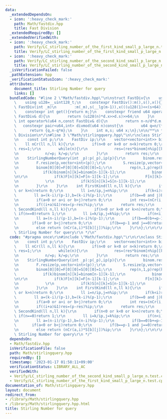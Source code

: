 ```yaml
---
data:
  _extendedDependsOn:
  - icon: ':heavy_check_mark:'
    path: Math/fastdiv.hpp
    title: Fast Division
  _extendedRequiredBy: []
  _extendedVerifiedWith:
  - icon: ':heavy_check_mark:'
    path: Verify/LC_stirling_number_of_the_first_kind_small_p_large_n.test.cpp
    title: Verify/LC_stirling_number_of_the_first_kind_small_p_large_n.test.cpp
  - icon: ':heavy_check_mark:'
    path: Verify/LC_stirling_number_of_the_second_kind_small_p_large_n.test.cpp
    title: Verify/LC_stirling_number_of_the_second_kind_small_p_large_n.test.cpp
  _isVerificationFailed: false
  _pathExtension: hpp
  _verificationStatusIcon: ':heavy_check_mark:'
  attributes:
    document_title: Stirling Number for query
    links: []
  bundledCode: "#line 2 \"Math/fastdiv.hpp\"\n\nstruct FastDiv{\n    using u64=uint64_t;\n\
    \    using u128=__uint128_t;\n    constexpr FastDiv():m(),s(),x(){}\n    constexpr\
    \ FastDiv(int _m)\n        :m(_m),s(__lg(m-1)),x(((u128(1)<<(s+64))+m-1)/m){}\n\
    \    constexpr int get(){return m;}\n    constexpr friend u64 operator/(u64 n,const\
    \ FastDiv& d){\n        return (u128(n)*d.x>>d.s)>>64;\n    }\n    constexpr friend\
    \ int operator%(u64 n,const FastDiv& d){\n        return n-n/d*d.m;\n    }\n \
    \   constexpr pair<u64,int> divmod(u64 n)const{\n        u64 q=n/(*this);\n  \
    \      return {q,n-q*m};\n    }\n    int m,s; u64 x;\n};\n\n/**\n * @brief Fast\
    \ Division\n*/\n#line 3 \"Math/stirlingquery.hpp\"\n\r\nclass StirlingNumberQuery{\r\
    \n    const int p;\r\n    FastDiv ip;\r\n    vector<vector<int>> binom,F,S;\r\n\
    \    ll nCr(ll n,ll k){\r\n        if(n<0 or k<0 or n<k)return 0;\r\n        ll\
    \ res=1;\r\n        while(n){\r\n            res=(res*binom[n%ip][k%ip])%ip;\r\
    \n            n/=p; k/=p;\r\n        }\r\n        return res;\r\n    }\r\npublic:\r\
    \n    StirlingNumberQuery(int _p):p(_p),ip(p){\r\n        binom.resize(p,vector<int>(p));\r\
    \n        F.resize(p,vector<int>(p));\r\n        S.resize(p,vector<int>(p));\r\
    \n        binom[0][0]=F[0][0]=S[0][0]=1;\r\n        rep(n,1,p)rep(k,0,n+1){\r\n\
    \            if(k)binom[n][k]=binom[n-1][k-1];\r\n            binom[n][k]=(binom[n][k]+binom[n-1][k])%ip;\r\
    \n\r\n            if(k)F[n][k]=F[n-1][k-1];\r\n            F[n][k]=(F[n][k]+ll(p-n+1)*F[n-1][k])%ip;\r\
    \n            \r\n            if(k)S[n][k]=S[n-1][k-1];\r\n            S[n][k]=(S[n][k]+ll(k)*S[n-1][k])%ip;\r\
    \n        }\r\n    }\r\n    int FirstKind(ll n,ll k){\r\n        if(n<0 or k<0\
    \ or k>n)return 0;\r\n        ll i=n/ip,j=n%ip;\r\n        if(k<i)return 0;\r\n\
    \        ll a=(k-i)/(p-1),b=(k-i)%(p-1);\r\n        if(b==0 and j)b+=p-1,a--;\r\
    \n        if(a<0 or a>i or b>j)return 0;\r\n        int res=(nCr(i,a)*F[j][b])%ip;\r\
    \n        if((i+a)&1)res=(p-res)%ip;\r\n        return res;\r\n    }\r\n    int\
    \ SecondKind(ll n,ll k){\r\n        if(n<0 or k<0 or k>n)return 0;\r\n       \
    \ if(n==0)return 1;\r\n        ll i=k/ip,j=k%ip;\r\n        if(n<i)return 0;\r\
    \n        ll a=(n-i)/(p-1),b=(n-i)%(p-1);\r\n        if(b==0)b+=p-1,a--;\r\n \
    \       if(a<0 or b<j)return 0;\r\n        if(b==p-1 and j==0)return nCr(a,i-1);\r\
    \n        else return (nCr(a,i)*S[b][j])%ip;\r\n    }\r\n};\r\n\r\n/**\r\n * @brief\
    \ Stirling Number for query\r\n */\n"
  code: "#pragma once\r\n#include \"Math/fastdiv.hpp\"\r\n\r\nclass StirlingNumberQuery{\r\
    \n    const int p;\r\n    FastDiv ip;\r\n    vector<vector<int>> binom,F,S;\r\n\
    \    ll nCr(ll n,ll k){\r\n        if(n<0 or k<0 or n<k)return 0;\r\n        ll\
    \ res=1;\r\n        while(n){\r\n            res=(res*binom[n%ip][k%ip])%ip;\r\
    \n            n/=p; k/=p;\r\n        }\r\n        return res;\r\n    }\r\npublic:\r\
    \n    StirlingNumberQuery(int _p):p(_p),ip(p){\r\n        binom.resize(p,vector<int>(p));\r\
    \n        F.resize(p,vector<int>(p));\r\n        S.resize(p,vector<int>(p));\r\
    \n        binom[0][0]=F[0][0]=S[0][0]=1;\r\n        rep(n,1,p)rep(k,0,n+1){\r\n\
    \            if(k)binom[n][k]=binom[n-1][k-1];\r\n            binom[n][k]=(binom[n][k]+binom[n-1][k])%ip;\r\
    \n\r\n            if(k)F[n][k]=F[n-1][k-1];\r\n            F[n][k]=(F[n][k]+ll(p-n+1)*F[n-1][k])%ip;\r\
    \n            \r\n            if(k)S[n][k]=S[n-1][k-1];\r\n            S[n][k]=(S[n][k]+ll(k)*S[n-1][k])%ip;\r\
    \n        }\r\n    }\r\n    int FirstKind(ll n,ll k){\r\n        if(n<0 or k<0\
    \ or k>n)return 0;\r\n        ll i=n/ip,j=n%ip;\r\n        if(k<i)return 0;\r\n\
    \        ll a=(k-i)/(p-1),b=(k-i)%(p-1);\r\n        if(b==0 and j)b+=p-1,a--;\r\
    \n        if(a<0 or a>i or b>j)return 0;\r\n        int res=(nCr(i,a)*F[j][b])%ip;\r\
    \n        if((i+a)&1)res=(p-res)%ip;\r\n        return res;\r\n    }\r\n    int\
    \ SecondKind(ll n,ll k){\r\n        if(n<0 or k<0 or k>n)return 0;\r\n       \
    \ if(n==0)return 1;\r\n        ll i=k/ip,j=k%ip;\r\n        if(n<i)return 0;\r\
    \n        ll a=(n-i)/(p-1),b=(n-i)%(p-1);\r\n        if(b==0)b+=p-1,a--;\r\n \
    \       if(a<0 or b<j)return 0;\r\n        if(b==p-1 and j==0)return nCr(a,i-1);\r\
    \n        else return (nCr(a,i)*S[b][j])%ip;\r\n    }\r\n};\r\n\r\n/**\r\n * @brief\
    \ Stirling Number for query\r\n */"
  dependsOn:
  - Math/fastdiv.hpp
  isVerificationFile: false
  path: Math/stirlingquery.hpp
  requiredBy: []
  timestamp: '2023-01-17 01:58:11+09:00'
  verificationStatus: LIBRARY_ALL_AC
  verifiedWith:
  - Verify/LC_stirling_number_of_the_second_kind_small_p_large_n.test.cpp
  - Verify/LC_stirling_number_of_the_first_kind_small_p_large_n.test.cpp
documentation_of: Math/stirlingquery.hpp
layout: document
redirect_from:
- /library/Math/stirlingquery.hpp
- /library/Math/stirlingquery.hpp.html
title: Stirling Number for query
---
```

